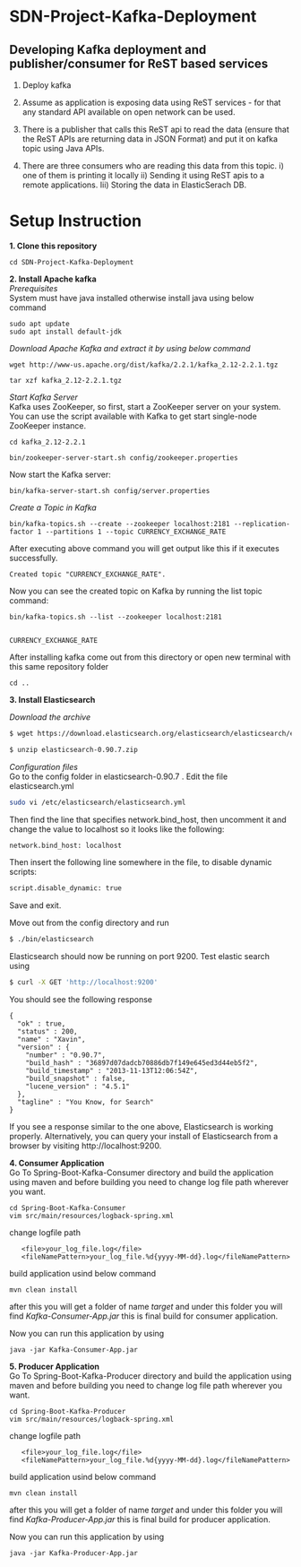 # SDN-Project-Kafka-Deployment

## Developing Kafka deployment and publisher/consumer for ReST based services
1. Deploy kafka

2. Assume as application is exposing data using ReST services - for that any standard API available on open network can be used.

3. There is a publisher that calls this ReST api to read the data (ensure that the ReST APIs are returning data in JSON Format) and put it on kafka topic using Java APIs.

4. There are three consumers who are reading this data from this topic. i) one of them is printing it locally ii) Sending it using ReST apis to a remote applications. Iii) Storing the data in ElasticSerach DB.



# Setup Instruction
  **1. Clone this repository**
  ```
  cd SDN-Project-Kafka-Deployment
  ```
  **2. Install Apache kafka**<br>
  *Prerequisites*<br>
  System must have java installed otherwise install java using below command
  ```
  sudo apt update
  sudo apt install default-jdk
  ```
  *Download Apache Kafka and extract it by using below command*
  ```
  wget http://www-us.apache.org/dist/kafka/2.2.1/kafka_2.12-2.2.1.tgz

  tar xzf kafka_2.12-2.2.1.tgz

  ```
  *Start Kafka Server*<br>
  Kafka uses ZooKeeper, so first, start a ZooKeeper server on your system. You can use the script available with Kafka to get start single-node ZooKeeper instance.
  ```
  cd kafka_2.12-2.2.1

  bin/zookeeper-server-start.sh config/zookeeper.properties
  ```
  Now start the Kafka server:

  ```
  bin/kafka-server-start.sh config/server.properties
 ```
 *Create a Topic in Kafka*
 ```
 bin/kafka-topics.sh --create --zookeeper localhost:2181 --replication-factor 1 --partitions 1 --topic CURRENCY_EXCHANGE_RATE

```
After executing above command you will get output like this if it executes successfully.
```
Created topic "CURRENCY_EXCHANGE_RATE".
```
Now you can see the created topic on Kafka by running the list topic command:
```
bin/kafka-topics.sh --list --zookeeper localhost:2181


CURRENCY_EXCHANGE_RATE
```
After installing kafka come out from this directory or open new terminal with this same repository folder
```
cd ..
```
 **3. Install Elasticsearch**<br>

*Download the archive*<br>
```bash
$ wget https://download.elasticsearch.org/elasticsearch/elasticsearch/elasticsearch-0.90.7.zip
```
```bash
$ unzip elasticsearch-0.90.7.zip
```

*Configuration files*<br>
Go to the config folder in elasticsearch-0.90.7 . Edit the file elasticsearch.yml

```bash
sudo vi /etc/elasticsearch/elasticsearch.yml
```

Then find the line that specifies network.bind_host, then uncomment it and change the value to localhost so it looks like the following:
```bash
network.bind_host: localhost
```
Then insert the following line somewhere in the file, to disable dynamic scripts:
```bash
script.disable_dynamic: true
```
Save and exit. 


Move out from the config directory and run

```bash
$ ./bin/elasticsearch
 ```
Elasticsearch should now be running on port 9200. Test elastic search using


```bash
$ curl -X GET 'http://localhost:9200'
```
You should see the following response
```
{
  "ok" : true,
  "status" : 200,
  "name" : "Xavin",
  "version" : {
    "number" : "0.90.7",
    "build_hash" : "36897d07dadcb70886db7f149e645ed3d44eb5f2",
    "build_timestamp" : "2013-11-13T12:06:54Z",
    "build_snapshot" : false,
    "lucene_version" : "4.5.1"
  },
  "tagline" : "You Know, for Search"
}
```
If you see a response similar to the one above, Elasticsearch is working properly. Alternatively, you can query your install of Elasticsearch from a browser by visiting http://localhost:9200. 


**4. Consumer Application**<br>
Go To Spring-Boot-Kafka-Consumer directory and build the application using maven and before building you need to change log file path wherever you want.

```
cd Spring-Boot-Kafka-Consumer
vim src/main/resources/logback-spring.xml
```
change logfile path 
```
   <file>your_log_file.log</file>
   <fileNamePattern>your_log_file.%d{yyyy-MM-dd}.log</fileNamePattern>
```
build application usind below command
```
mvn clean install
```
after this you will get a folder of name *target* and under this folder you will find 
*Kafka-Consumer-App.jar* this is final build for consumer application.


Now you can run this application by using 
```
java -jar Kafka-Consumer-App.jar 
```


**5. Producer Application**<br>
Go To Spring-Boot-Kafka-Producer directory and build the application using maven and before building you need to change log file path wherever you want.

```
cd Spring-Boot-Kafka-Producer
vim src/main/resources/logback-spring.xml
```
change logfile path 
```
   <file>your_log_file.log</file>
   <fileNamePattern>your_log_file.%d{yyyy-MM-dd}.log</fileNamePattern>
```
build application usind below command
```
mvn clean install
```
after this you will get a folder of name *target* and under this folder you will find 
*Kafka-Producer-App.jar* this is final build for producer application.


Now you can run this application by using 
```
java -jar Kafka-Producer-App.jar 
```


